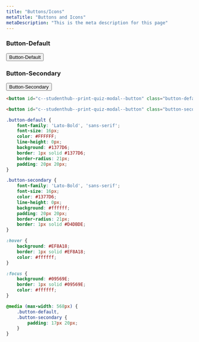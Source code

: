 ```yaml
---
title: "Buttons/Icons"
metaTitle: "Buttons and Icons"
metaDescription: "This is the meta description for this page"
---
```


### Button-Default

<button class='button-default'>Button-Default</button>

### Button-Secondary

<button class="button-secondary">Button-Secondary</button>

``` html
<button id="c--studenthub--print-quiz-modal--button" class="button-default">Button Default</button>

<button id="c--studenthub--print-quiz-modal--button" class="button-secondary">Button secondary</button>
```

```css
.button-default {
    font-family: 'Lato-Bold', 'sans-serif';
    font-size: 16px;
    color: #FFFFFF;
    line-height: 0px;
    background: #1377D6;
    border: 1px solid #1377D6;
    border-radius: 21px;
    padding: 20px 20px;
}

.button-secondary {
    font-family: 'Lato-Bold', 'sans-serif';
    font-size: 16px;
    color: #1377D6;
    line-height: 0px;
    background: #ffffff;
    padding: 20px 20px;
    border-radius: 21px;
    border: 1px solid #D4DBDE;
}

:hover {
    background: #EF8A18;
    border: 1px solid #EF8A18;
    color: #ffffff;
}

:focus {
    background: #09569E;
    border: 1px solid #09569E;
    color: #ffffff;
}

@media (max-width: 568px) { 
    .button-default,
    .button-secondary {
        padding: 17px 20px;
    }
}
```






